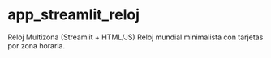 # app_streamlit_reloj
Reloj Multizona (Streamlit + HTML/JS)  Reloj mundial minimalista con tarjetas por zona horaria.   
